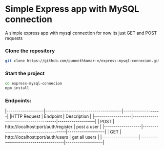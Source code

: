 # Simple Express app with MySQL connection

A simple express app with mysql connection for now its just GET and POST requests

### Clone the repository

```sh
git clone https://github.com/puneethkumar-v/express-mysql-connecion.git
```

### Start the project

```sh
cd express-mysql-connecion
npm install
```

### Endpoints:

|-------------------|---------------------------------------|-------------------|
|HTTP Request       | Endpoint                              | Description       |
|-------------------|---------------------------------------|-------------------|
| POST              | http://localhost:port/auth/register   | post a user       |
|-------------------|---------------------------------------|-------------------|
| GET               | http://localhost:port/auth/users      | get all users     |
|-------------------|---------------------------------------|-------------------|